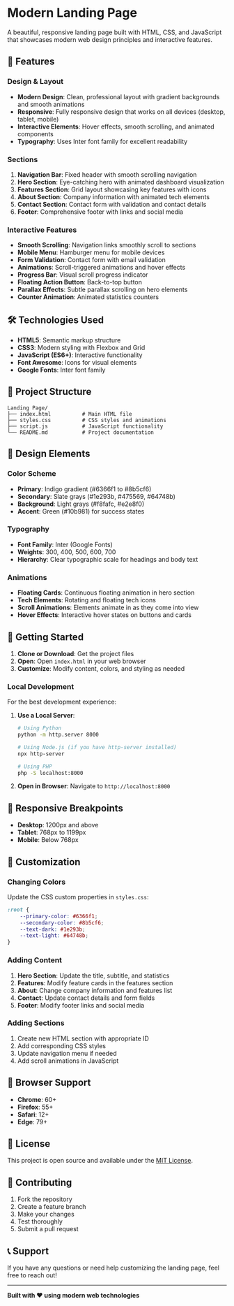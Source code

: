 # Modern Landing Page

A beautiful, responsive landing page built with HTML, CSS, and JavaScript that showcases modern web design principles and interactive features.

## 🚀 Features

### Design & Layout
- **Modern Design**: Clean, professional layout with gradient backgrounds and smooth animations
- **Responsive**: Fully responsive design that works on all devices (desktop, tablet, mobile)
- **Interactive Elements**: Hover effects, smooth scrolling, and animated components
- **Typography**: Uses Inter font family for excellent readability

### Sections
1. **Navigation Bar**: Fixed header with smooth scrolling navigation
2. **Hero Section**: Eye-catching hero with animated dashboard visualization
3. **Features Section**: Grid layout showcasing key features with icons
4. **About Section**: Company information with animated tech elements
5. **Contact Section**: Contact form with validation and contact details
6. **Footer**: Comprehensive footer with links and social media

### Interactive Features
- **Smooth Scrolling**: Navigation links smoothly scroll to sections
- **Mobile Menu**: Hamburger menu for mobile devices
- **Form Validation**: Contact form with email validation
- **Animations**: Scroll-triggered animations and hover effects
- **Progress Bar**: Visual scroll progress indicator
- **Floating Action Button**: Back-to-top button
- **Parallax Effects**: Subtle parallax scrolling on hero elements
- **Counter Animation**: Animated statistics counters

## 🛠️ Technologies Used

- **HTML5**: Semantic markup structure
- **CSS3**: Modern styling with Flexbox and Grid
- **JavaScript (ES6+)**: Interactive functionality
- **Font Awesome**: Icons for visual elements
- **Google Fonts**: Inter font family

## 📁 Project Structure

```
Landing Page/
├── index.html          # Main HTML file
├── styles.css          # CSS styles and animations
├── script.js           # JavaScript functionality
└── README.md           # Project documentation
```

## 🎨 Design Elements

### Color Scheme
- **Primary**: Indigo gradient (#6366f1 to #8b5cf6)
- **Secondary**: Slate grays (#1e293b, #475569, #64748b)
- **Background**: Light grays (#f8fafc, #e2e8f0)
- **Accent**: Green (#10b981) for success states

### Typography
- **Font Family**: Inter (Google Fonts)
- **Weights**: 300, 400, 500, 600, 700
- **Hierarchy**: Clear typographic scale for headings and body text

### Animations
- **Floating Cards**: Continuous floating animation in hero section
- **Tech Elements**: Rotating and floating tech icons
- **Scroll Animations**: Elements animate in as they come into view
- **Hover Effects**: Interactive hover states on buttons and cards

## 🚀 Getting Started

1. **Clone or Download**: Get the project files
2. **Open**: Open `index.html` in your web browser
3. **Customize**: Modify content, colors, and styling as needed

### Local Development

For the best development experience:

1. **Use a Local Server**: 
   ```bash
   # Using Python
   python -m http.server 8000
   
   # Using Node.js (if you have http-server installed)
   npx http-server
   
   # Using PHP
   php -S localhost:8000
   ```

2. **Open in Browser**: Navigate to `http://localhost:8000`

## 📱 Responsive Breakpoints

- **Desktop**: 1200px and above
- **Tablet**: 768px to 1199px
- **Mobile**: Below 768px

## 🎯 Customization

### Changing Colors
Update the CSS custom properties in `styles.css`:

```css
:root {
    --primary-color: #6366f1;
    --secondary-color: #8b5cf6;
    --text-dark: #1e293b;
    --text-light: #64748b;
}
```

### Adding Content
1. **Hero Section**: Update the title, subtitle, and statistics
2. **Features**: Modify feature cards in the features section
3. **About**: Change company information and features list
4. **Contact**: Update contact details and form fields
5. **Footer**: Modify footer links and social media

### Adding Sections
1. Create new HTML section with appropriate ID
2. Add corresponding CSS styles
3. Update navigation menu if needed
4. Add scroll animations in JavaScript

## 🔧 Browser Support

- **Chrome**: 60+
- **Firefox**: 55+
- **Safari**: 12+
- **Edge**: 79+

## 📄 License

This project is open source and available under the [MIT License](LICENSE).

## 🤝 Contributing

1. Fork the repository
2. Create a feature branch
3. Make your changes
4. Test thoroughly
5. Submit a pull request

## 📞 Support

If you have any questions or need help customizing the landing page, feel free to reach out!

---

**Built with ❤️ using modern web technologies**